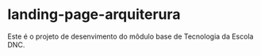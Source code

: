 # landing-page-arquiterura
Este é o projeto de desenvimento do môdulo base de Tecnologia da Escola DNC.
